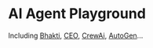 # AI Agent Playground

Including [Bhakti](https://github.com/vortezwohl/Bhakti), [CEO](https://github.com/vortezwohl/CEO), [CrewAi](https://github.com/crewAIInc/crewAI), [AutoGen](https://github.com/microsoft/autogen)...
